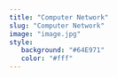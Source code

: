 ```yaml
---
title: "Computer Network"
slug: "Computer Network"
image: "image.jpg"
style:
   background: "#64E971"
   color: "#fff"
---
```


